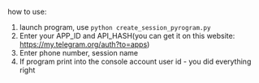how to use:
  1. launch program, use ``` python create_session_pyrogram.py ```
  2. Enter your APP_ID and API_HASH(you can get it on this website: https://my.telegram.org/auth?to=apps)
  3. Enter phone number, session name
  4. If program print into the console account user id - you did everything right
